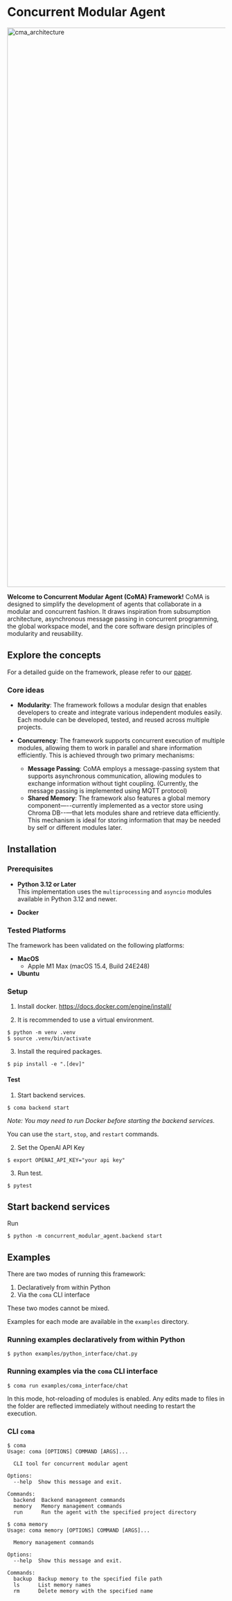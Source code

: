 # Concurrent Modular Agent
<img width="1292" alt="cma_architecture" src="https://github.com/user-attachments/assets/65129a59-c37c-4ff4-b4ca-66a33a49226f" />

**Welcome to Concurrent Modular Agent (CoMA) Framework!** 
CoMA is designed to simplify the development of agents that collaborate in a modular and concurrent fashion. It draws inspiration from subsumption architecture, asynchronous message passing in concurrent programming, the global workspace model, and the core software design principles of modularity and reusability.

## Explore the concepts
For a detailed guide on the framework, please refer to our [paper](https://www.google.com). 

### Core ideas
- **Modularity**: The framework follows a modular design that enables developers to create and integrate various independent modules easily. Each module can be developed, tested, and reused across multiple projects.

- **Concurrency**: The framework supports concurrent execution of multiple modules, allowing them to work in parallel and share information efficiently. This is achieved through two primary mechanisms:
    - **Message Passing**: CoMA employs a message-passing system that supports asynchronous communication, allowing modules to exchange information without tight coupling. (Currently, the message passing is implemented using MQTT protocol)
    - **Shared Memory**: The framework also features a global memory component—--currently implemented as a vector store using Chroma DB--—that lets modules share and retrieve data efficiently. This mechanism is ideal for storing information that may be needed by self or different modules later.


## Installation

### Prerequisites

- **Python 3.12 or Later**  
  This implementation uses the `multiprocessing` and `asyncio` modules available in Python 3.12 and newer.
  
- **Docker**

### Tested Platforms

The framework has been validated on the following platforms:

- **MacOS**  
  - Apple M1 Max (macOS 15.4, Build 24E248)
- **Ubuntu**

### Setup
1. Install docker. 
https://docs.docker.com/engine/install/

2. It is recommended to use a virtual environment. 
```console
$ python -m venv .venv
$ source .venv/bin/activate
```

3. Install the required packages.
```console
$ pip install -e ".[dev]"
```

#### Test
1. Start backend services.
```console
$ coma backend start
```
*Note: You may need to run Docker before starting the backend services.*

You can use the `start`, `stop`, and `restart` commands.

2. Set the OpenAI API Key
```console
$ export OPENAI_API_KEY="your api key"
```

3. Run test.
```console
$ pytest
```

## Start backend services
Run
```console 
$ python -m concurrent_modular_agent.backend start
```

## Examples

There are two modes of running this framework:

1. Declaratively from within Python
2. Via the `coma` CLI interface

These two modes cannot be mixed.

Examples for each mode are available in the `examples` directory.

### Running examples declaratively from within Python

```console
$ python examples/python_interface/chat.py
```

### Running examples via the `coma` CLI interface

```console
$ coma run examples/coma_interface/chat
```
In this mode, hot-reloading of modules is enabled.
Any edits made to files in the folder are reflected immediately without needing to restart the execution.



### CLI `coma` 

```console
$ coma
Usage: coma [OPTIONS] COMMAND [ARGS]...

  CLI tool for concurrent modular agent

Options:
  --help  Show this message and exit.

Commands:
  backend  Backend management commands
  memory   Memory management commands
  run      Run the agent with the specified project directory
```

```console
$ coma memory       
Usage: coma memory [OPTIONS] COMMAND [ARGS]...

  Memory management commands

Options:
  --help  Show this message and exit.

Commands:
  backup  Backup memory to the specified file path
  ls      List memory names
  rm      Delete memory with the specified name
```
